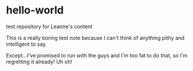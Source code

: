 # hello-world
test repository for Leanne's content

This is a really boring test note because I can't think of anything pithy and intelligent to say. 

Except...I've promised to run with the guys and I'm too fat to do that, so I'm regretting it already! Uh oh!
